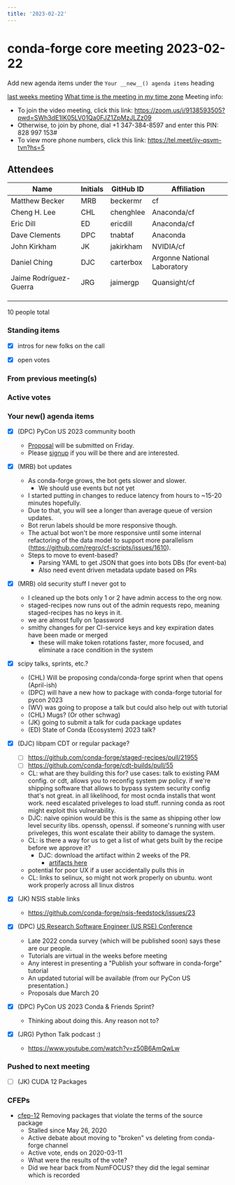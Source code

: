 ```yaml
---
title: '2023-02-22'
---
```

# conda-forge core meeting 2023-02-22

Add new agenda items under the `Your __new__() agenda items` heading

[last weeks meeting](https://hackmd.io/CPCk_WWDRxyMhEPF3XWaaQ)
[What time is the meeting in my time zone](https://arewemeetingyet.com/UTC/2020-08-26/17:00/w/Conda-forge%20dev%20meeting#eyJ1cmwiOiJodHRwczovL2hhY2ttZC5pby9wUk15dFVKV1FmU3NJM2xvMGlqQzJRP2VkaXQifQ==)
Meeting info: 
* To join the video meeting, click this link: https://zoom.us/j/9138593505?pwd=SWh3dE1IK05LV01Qa0FJZ1ZpMzJLZz09
* Otherwise, to join by phone, dial +1 347-384-8597 and enter this PIN: 828 997 153#
* To view more phone numbers, click this link: https://tel.meet/ijv-qsvm-tvn?hs=5

## Attendees

| Name                    | Initials | GitHub ID        | Affiliation                 |
| ----------------------- | -------- | ---------------  | --------------------------- |
| Matthew Becker          | MRB      | beckermr         |  cf                         |
| Cheng H. Lee            | CHL      | chenghlee        | Anaconda/cf                 |
| Eric Dill               | ED       | ericdill         | Anaconda/cf                 |
| Dave Clements           | DPC      | tnabtaf          | Anaconda                    |
| John Kirkham            | JK       | jakirkham        | NVIDIA/cf                   |
| Daniel Ching            | DJC      | carterbox        | Argonne National Laboratory |
| Jaime Rodríguez-Guerra  | JRG      | jaimergp         | Quansight/cf                |
|                         |          |                  |                             |
|                         |          |                  |                             |
|                         |          |                  |                             |

10 people total


### Standing items

* [x] intros for new folks on the call

* [x] open votes

### From previous meeting(s)

### Active votes

### Your __new__() agenda items

- [x] (DPC) PyCon US 2023 community booth
    - [Proposal](https://github.com/conda/communications/pull/10) will be submitted on Friday.
    - Please [signup](https://docs.google.com/spreadsheets/d/1xAmxR5znO9D1tEPjdLRG1qh5ZhSuH2EPEWCWwAwe4yo/edit#gid=0) if you will be there and are interested.

- [x] (MRB) bot updates
    - As conda-forge grows, the bot gets slower and slower.
        - We should use events but not yet
    - I started putting in changes to reduce latency from hours to ~15-20 minutes hopefully.
    - Due to that, you will see a longer than average queue of version updates.
    - Bot rerun labels should be more responsive though.
    - The actual bot won't be more responsive until some internal refactoring of the data model to 
      support more parallelism (https://github.com/regro/cf-scripts/issues/1610).
    - Steps to move to event-based?
      - Parsing YAML to get JSON that goes into bots DBs (for event-ba)
      - Also need event driven metadata update based on PRs

- [x] (MRB) old security stuff I never got to
    - I cleaned up the bots only 1 or 2 have admin access to the org now.
    - staged-recipes now runs out of the admin requests repo, meaning staged-recipes has no keys in it.
    - we are almost fully on 1password
    - smithy changes for per CI-service keys and key expiration dates have been made or merged
        - these will make token rotations faster, more focused, and eliminate a race condition in the system

- [x] scipy talks, sprints, etc.?
    - (CHL) Will be proposing conda/conda-forge sprint when that opens (April-ish)
    - (DPC) will have a new how to package with conda-forge tutorial for pycon 2023
    - (WV) was going to propose a talk but could also help out with tutorial
    - (CHL) Mugs? (Or other schwag)
    - (JK) going to submit a talk for cuda package updates
    - (ED) State of Conda (Ecosystem) 2023 talk?

- [x] (DJC) libpam CDT or regular package?
    - [ ] https://github.com/conda-forge/staged-recipes/pull/21955
    - [ ] https://github.com/conda-forge/cdt-builds/pull/55
    - CL: what are they building this for? use cases: talk to existing PAM config. or cdt, allows you to reconfig system pw policy. if we're shipping software that allows to bypass system security config that's not great. in all likelihood, for most ocnda installs that wont work. need escalated priveleges to load stuff. running conda as root might exploit this vulnerability.
    - DJC: naive opinion would be this is the same as shipping other low level security libs. openssh, openssl. if someone's running with user priveleges, this wont escalate their ability to damage the system.
    - CL: is there a way for us to get a list of what gets built by the recipe before we approve it?
        - DJC: download the artifact within 2 weeks of the PR.
           - [artifacts here](https://dev.azure.com/conda-forge/feedstock-builds/_build/results?buildId=662365&view=artifacts&pathAsName=false&type=publishedArtifacts)
    - potential for poor UX if a user accidentally pulls this in
    - CL: links to selinux, so might not work properly on ubuntu. wont work properly across all linux distros

- [x] (JK) NSIS stable links
    - https://github.com/conda-forge/nsis-feedstock/issues/23

- [x] (DPC) [US Research Software Engineer (US RSE) Conference](https://us-rse.org/usrse23/participate/)
    - Late 2022 conda survey (which will be published soon) says these are our people.
    - Tutorials are virtual in the weeks before meeting
    - Any interest in presenting a "Publish your software in conda-forge" tutorial
    - An updated tutorial will be available (from our PyCon US presentation.)
    - Proposals due March 20

- [x] (DPC) PyCon US 2023 Conda & Friends Sprint?
    - Thinking about doing this.  Any reason not to?

- [X] (JRG) Python Talk podcast :)
  - https://www.youtube.com/watch?v=z50B6AmQwLw 


### Pushed to next meeting

- [ ] (JK) CUDA 12 Packages

### CFEPs

* [cfep-12](https://github.com/conda-forge/cfep/pull/23) Removing packages that violate the terms of the source package
    * Stalled since May 26, 2020
    * Active debate about moving to "broken" vs deleting from conda-forge channel
    * Active vote, ends on 2020-03-11
    * What were the results of the vote?
    * Did we hear back from NumFOCUS? they did the legal seminar which is recorded
